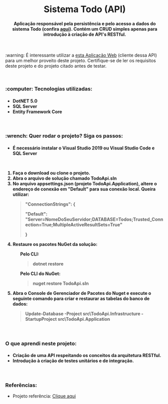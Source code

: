 <h1 align="center">Sistema Todo (API)</h1>
<h4 align="center">Aplicação responsável pela persistência e pelo acesso a dados do sistema Todo (confira <a href="https://github.com/Doug-Vitor/Todo-Web/">aqui</a>). Contém um CRUD simples apenas para introdução à criação de API's RESTful.</h3>

<br/>
<p>:warning: É interessante utilizar a <a href="https://github.com/Doug-Vitor/Todo-Web/">esta Aplicação Web</a> (cliente dessa API) para um melhor proveito deste projeto. Certifique-se de ler os requisitos deste projeto e do projeto citado antes de testar.<p>

<br/>
<h3>:computer: Tecnologias utilizadas:</h3>
<h4>
 <ul>
  <li>DotNET 5.0</li>
  <li>SQL Server</li>
  <li>Entity Framework Core</li>
  </ul>
</h4>

<br/>
<h3>:wrench: Quer rodar o projeto? Siga os passos:</h3>
<h4>
 <ul><li>É necessário instalar o Visual Studio 2019 ou Visual Studio Code e SQL Server</li></ul>
 
 <br/>
 <ol>
  <li>Faça o download ou clone o projeto.</li>
  <li>Abra o arquivo de solução chamado TodoApi.sln</li>
  <li>No arquivo appsettings.json (projeto TodoApi.Application), altere o endereço de conexão em "Default" para sua conexão local. Queira utilizar:
   <blockquote>
    "ConnectionStrings": { 
     <p>"Default": "Server=NomeDoSeuServidor;DATABASE=Todos;Trusted_Connection=True;MultipleActiveResultSets=True"</p>
    }
   </blockquote>
  </li>
  <li>Restaure os pacotes NuGet da solução:
   <ul>
    <p>Pelo CLI: <blockquote>dotnet restore</blockquote></p>
    <p>Pelo CLI do NuGet: <blockquote>nuget restore TodoApi.sln</blockquote></p>
   </ul>
  </li>
  
  <li>Abra o Console de Gerenciador de Pacotes do Nuget e execute o seguinte comando para criar e restaurar as tabelas do banco de dados:<blockquote>Update-Database -Project src\TodoApi.Infrastructure -StartupProject src\TodoApi.Application</blockquote></li>
 </ol>
</h4>

<br/>
<h3>O que aprendi neste projeto:</h3>
<h4>
 <ul>
  <li>Criação de uma API respeitando os conceitos da arquitetura RESTful.</li>
  <li>Introdução à criação de testes unitários e de integração.</li>
 </ul>
</h4>

<br/>
<h3>Referências:</h3>
<ul>
  <li>Projeto referência: <a href="https://github.com/dotnet-architecture/eShopOnWeb">Clique aqui</a></li>
</ul>










